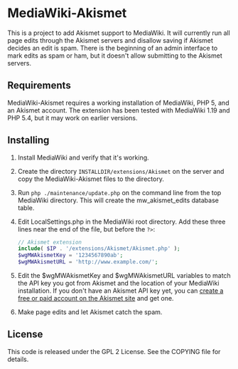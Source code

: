 MediaWiki-Akismet
=================
This is a project to add Akismet support to MediaWiki.  It will currently
run all page edits through the Akismet servers and disallow saving if
Akismet decides an edit is spam.  There is the beginning of an admin
interface to mark edits as spam or ham, but it doesn't allow submitting
to the Akismet servers.

Requirements
------------
MediaWiki-Akismet requires a working installation of MediaWiki, PHP 5, and an
Akismet account.  The extension has been tested with MediaWiki 1.19 and
PHP 5.4, but it may work on earlier versions.

Installing
----------
1. Install MediaWiki and verify that it's working.

2. Create the directory `INSTALLDIR/extensions/Akismet` on the server and copy 
   the MediaWiki-Akismet files to the directory.

3. Run `php ./maintenance/update.php` on the command line from the top
   MediaWiki directory.  This will create the mw_akismet_edits database table.

4. Edit LocalSettings.php in the MediaWiki root directory.  Add these three 
   lines near the end of the file, but before the `?>`:
   
   ```php
   // Akismet extension
   include( $IP . '/extensions/Akismet/Akismet.php' );
   $wgMWAkismetKey = '1234567890ab';
   $wgMWAkismetURL = 'http://www.example.com/';
   ```

5. Edit the $wgMWAkismetKey and $wgMWAkismetURL variables to match the API 
   key you got from Akismet and the location of your MediaWiki installation.
   If you don't have an Akismet API key yet, you can [create a free or paid
   account on the Akismet site](https://akismet.com/plans/) and get one.

6. Make page edits and let Akismet catch the spam.

License
-------
This code is released under the GPL 2 License.  See the COPYING file for
details.

